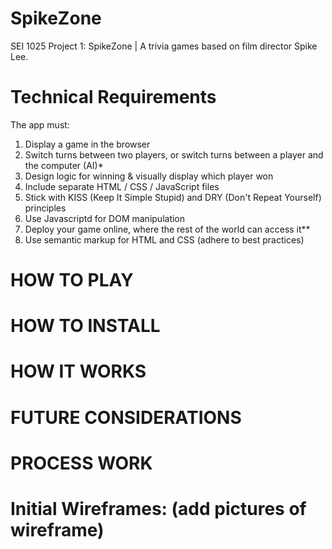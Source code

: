 # SpikeZone
SEI 1025 Project 1: SpikeZone | A trivia games based on film director Spike Lee.

# Technical Requirements
The app must:

 1. Display a game in the browser
 2. Switch turns between two players, or switch turns between a player and the computer (AI)*
 3. Design logic for winning & visually display which player won
 4. Include separate HTML / CSS / JavaScript files
 5. Stick with KISS (Keep It Simple Stupid) and DRY (Don't Repeat Yourself) principles
 6. Use Javascriptd for DOM manipulation
 7. Deploy your game online, where the rest of the world can access it**
 8. Use semantic markup for HTML and CSS (adhere to best practices)

# HOW TO PLAY

# HOW TO INSTALL 

# HOW IT WORKS
   
# FUTURE CONSIDERATIONS

# PROCESS WORK

# Initial Wireframes: (add pictures of wireframe)